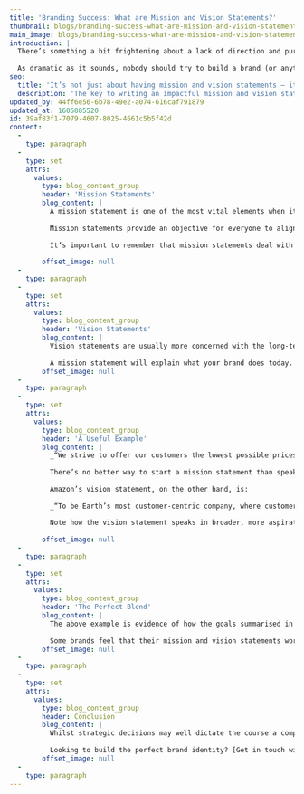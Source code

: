 ```yaml
---
title: 'Branding Success: What are Mission and Vision Statements?'
thumbnail: blogs/branding-success-what-are-mission-and-vision-statements/31-thumbnail-image.jpg
main_image: blogs/branding-success-what-are-mission-and-vision-statements/31-main-image.jpg
introduction: |
  There’s something a bit frightening about a lack of direction and purpose. Just as a rudderless, meandering ship has no reason to exist, a brand without aspirations has nothing to work towards. But whether you’re sailing on the high seas or going head to head in the competitive world of branding, it’s always necessary to lay out your objectives. That’s where mission and vision statements come in. 
  
  As dramatic as it sounds, nobody should try to build a brand (or anything, arguably) without a dream. Figuring out what you want your brand to achieve, then translating your aspirations into concise and coherent mission and vision statements, can go a long way towards laying some extremely solid branding foundations. Of course, the key to writing an impactful mission and vision statement is knowing the difference between the two. Shall we begin?
seo:
  title: 'It’s not just about having mission and vision statements – it’s about behaving in a way that fulfils them. Call the Think!Creative team today on 01253 297900.'
  description: 'The key to writing an impactful mission and vision statement is knowing the difference between the two…'
updated_by: 44ff6e56-6b78-49e2-a074-616caf791879
updated_at: 1605885520
id: 39af83f1-7079-4607-8025-4661c5b5f42d
content:
  -
    type: paragraph
  -
    type: set
    attrs:
      values:
        type: blog_content_group
        header: 'Mission Statements'
        blog_content: |
          A mission statement is one of the most vital elements when it comes to branding – put simply, it clarifies exactly what a brand does and how it does it. For customers, mission statements summarise what is to be expected of a brand. For employees, mission statements can be an effective motivational tool – they assist in developing brand culture based on common beliefs and goals. 
          
          Mission statements provide an objective for everyone to align towards – employees, customers, shareholders, you name it. A strong mission statement can be referred back to on a daily basis – it’s a great way of assessing whether business-related decisions are being made in-line with brand ideals. 
          
          It’s important to remember that mission statements deal with the here and now. The best mission statements are honest, confident and well-aligned with brand values (fear not – a handy example is on the way).
          
        offset_image: null
  -
    type: paragraph
  -
    type: set
    attrs:
      values:
        type: blog_content_group
        header: 'Vision Statements'
        blog_content: |
          Vision statements are usually more concerned with the long-term future, delving into aspirations and ideals as opposed to the here and now. Designed to inspire, vision statements often describe how brands aim to make a difference in the world. Some brands choose to include ethical or environmental causes in their vision statement, whilst others prefer to focus on business-related growth.
          
          A mission statement will explain what your brand does today. A vision statement will explain what your brand is striving towards becoming tomorrow.
        offset_image: null
  -
    type: paragraph
  -
    type: set
    attrs:
      values:
        type: blog_content_group
        header: 'A Useful Example'
        blog_content: |
          _“We strive to offer our customers the lowest possible prices, the best available selection, and the utmost convenience.”_
          
          There’s no better way to start a mission statement than speaking literally and getting straight to the point. Amazon’s statement is succinct and positive, with each element providing a reference point by which the company can measure success – low prices, the best choice, high convenience. Customers and employees alike now know – in no uncertain terms – what the brand aims to deliver. Simple. 
          
          Amazon’s vision statement, on the other hand, is: 
          
          _“To be Earth’s most customer-centric company, where customers can find and discover anything they might want to buy online.”_
          
          Note how the vision statement speaks in broader, more aspirational terms – let’s take the part where it points out the company’s intention to sell anything people might want to buy. Think about how ‘anything people might want to buy’ compares to ‘the best available selection’ (as mentioned in the mission statement). The mission statement deals with the here and now, highlighting what the company can achieve today. The vision statement, on the other hand, pinpoints what the company wants to be – it’s conceivable that Amazon will be able to offer absolutely anything people might want to buy online, but that’s not going to happen today – it’s a goal that aligns with the company’s desire for global growth in the future. 
          
        offset_image: null
  -
    type: paragraph
  -
    type: set
    attrs:
      values:
        type: blog_content_group
        header: 'The Perfect Blend'
        blog_content: |
          The above example is evidence of how the goals summarised in a vision statement can be heavily influenced the mission statement, a handy reminder that both statements need to work together cohesively. If there’s no connection between the two, the message becomes muddled and the brand can easily lose its purpose. 
          
          Some brands feel that their mission and vision statements work best when combined as one, which is certainly an option worth considering. Whatever your preference, it is important to ensure that your statements are clear, unique and impactful – rolling out a monotonous cliché certainly won’t do your brand any favours, and nor will a statement which doesn’t set your brand apart from its competitors. Ultimately, your statements should be looking to inspire and motivate positive action, which means that tone of voice must be confident, assertive and on-brand.
        offset_image: null
  -
    type: paragraph
  -
    type: set
    attrs:
      values:
        type: blog_content_group
        header: Conclusion
        blog_content: |
          Whilst strategic decisions may well dictate the course a company takes, mission and vision statements are a constant reminder of the intended destination, a framework by which to make choices for the good of your brand. For the world’s most successful brands, it’s not just about having mission and vision statements – it’s about behaving in a way that fulfils them.
          
          Looking to build the perfect brand identity? [Get in touch with our team today to get started.](/contact)
        offset_image: null
  -
    type: paragraph
---
```

